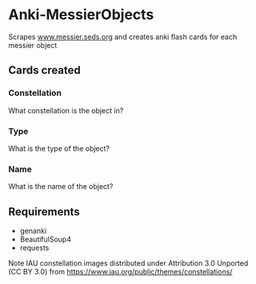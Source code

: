 # Anki-MessierObjects
Scrapes www.messier.seds.org and creates anki flash cards for each messier object

## Cards created

### Constellation
What constellation is the object in?

### Type
What is the type of the object?

### Name
What is the name of the object?

## Requirements
* genanki
* BeautifulSoup4
* requests


Note IAU constellation images distributed under Attribution 3.0 Unported (CC BY 3.0) from https://www.iau.org/public/themes/constellations/
